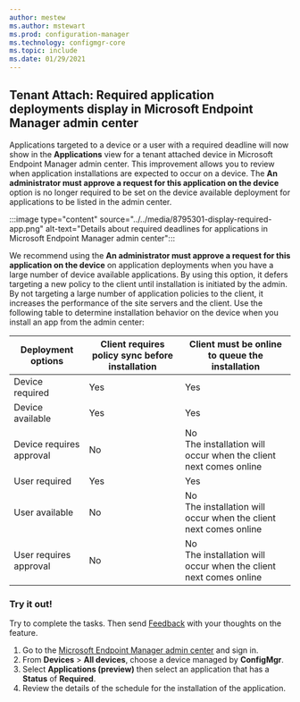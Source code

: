 ```yaml
---
author: mestew
ms.author: mstewart
ms.prod: configuration-manager
ms.technology: configmgr-core
ms.topic: include
ms.date: 01/29/2021
---
```

## <a name="bkmk_apps"></a> Tenant Attach: Required application deployments display in Microsoft Endpoint Manager admin center
<!--8795301-->
Applications targeted to a device or a user with a required deadline will now show in the **Applications** view for a tenant attached device in Microsoft Endpoint Manager admin center. This improvement allows you to review when application installations are expected to occur on a device. The **An administrator must approve a request for this application on the device** option is no longer required to be set on the device available deployment for applications to be listed in the admin center.

:::image type="content" source="../../media/8795301-display-required-app.png" alt-text="Details about required deadlines for applications in Microsoft Endpoint Manager admin center":::

We recommend using the **An administrator must approve a request for this application on the device** on application deployments when you have a large number of device available applications. By using this option, it defers targeting a new policy to the client until installation is initiated by the admin. By not targeting a large number of application policies to the client, it increases the performance of the site servers and the client. Use the following table to determine installation behavior on the device when you install an app from the admin center:

|Deployment options|Client requires policy sync before installation|Client must be online to queue the installation|
|--|--|--|
|Device required| Yes| Yes|
|Device available| Yes|Yes|
|Device requires approval|No |No </br> The installation will occur when the client next comes online |
|User required|Yes|Yes|
User available|No|No </br> The installation will occur when the client next comes online|
|User requires approval| No|No </br> The installation will occur when the client next comes online|
### Try it out!

Try to complete the tasks. Then send [Feedback](../../../../understand/product-feedback.md) with your thoughts on the feature.

1. Go to the [Microsoft Endpoint Manager admin center](https://endpoint.microsoft.com/) and sign in.
1. From **Devices** > **All devices**, choose a device managed by **ConfigMgr**.
1. Select **Applications (preview)** then select an application that has a **Status** of **Required**.
1. Review the details of the schedule for the installation of the application.
